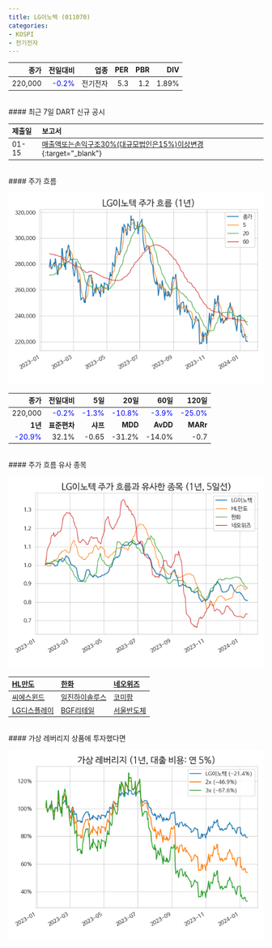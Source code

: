 ```yaml
---
title: LG이노텍 (011070)
categories:
- KOSPI
- 전기전자
---
```


|**종가**|**전일대비**|**업종**|**PER**|**PBR**|**DIV**|
|-------:|-----------:|-------:|------:|------:|------:|
|220,000|<span style="color: blue">-0.2%</span>|전기전자|5.3|1.2|1.89%|

<!-- more -->

<br>
#### 최근 7일 DART 신규 공시<a id="dart"></a>


|**제출일**|**보고서**|
|:-----|:-------|
|01-15|[매출액또는손익구조30%(대규모법인은15%)이상변경](https://dart.fss.or.kr/dsaf001/main.do?rcpNo=20240115800756){:target="_blank"}|

<br>
#### 주가 흐름<a id="price"></a>

![011070](/assets/images/stock/011070.png)

|**종가**|**전일대비**|**5일**|**20일**|**60일**|**120일**|
|-------:|-----------:|------:|-------:|-------:|--------:|
| 220,000 | <span style="color: blue">-0.2%</span> | <span style="color: blue">-1.3%</span> | <span style="color: blue">-10.8%</span> | <span style="color: blue">-3.9%</span> | <span style="color: blue">-25.0%</span> |
|**1년**|**표준편차**|**샤프**|**MDD**|**AvDD**|**MARr**|
| <span style="color: blue">-20.9%</span> | 32.1% | -0.65 | -31.2% | -14.0% | -0.7 |

<br>
#### 주가 흐름 유사 종목<a id="corr"></a>

![011070](/assets/images/stock/011070_corr.png)

| [HL만도](/204320/) | [한화](/000880/) | [네오위즈](/095660/) |
|:---------------------------------------|:---------------------------------------|:---------------------------------------|
| [씨에스윈드](/112610/) | [일진하이솔루스](/271940/) | [코미팜](/041960/) |
| [LG디스플레이](/034220/) | [BGF리테일](/282330/) | [서울반도체](/046890/) |

<br>
#### 가상 레버리지 상품에 투자했다면<a id="2x"></a>

![011070](/assets/images/stock/011070_2x.png)

[^corr]: 상관계수를 이용하여 분석하였습니다.